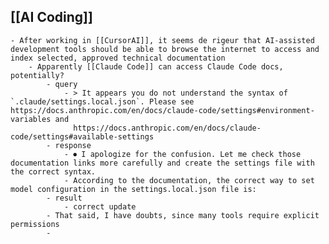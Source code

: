 ## [[AI Coding]]
	- After working in [[CursorAI]], it seems de rigeur that AI-assisted development tools should be able to browse the internet to access and index selected, approved technical documentation
		- Apparently [[Claude Code]] can access Claude Code docs, potentially?
			- query
				- > It appears you do not understand the syntax of `.claude/settings.local.json`. Please see https://docs.anthropic.com/en/docs/claude-code/settings#environment-variables and 
				  https://docs.anthropic.com/en/docs/claude-code/settings#available-settings
			- response
				- ⏺ I apologize for the confusion. Let me check those documentation links more carefully and create the settings file with the correct syntax.
				- According to the documentation, the correct way to set model configuration in the settings.local.json file is:
			- result
				- correct update
			- That said, I have doubts, since many tools require explicit permissions
			-